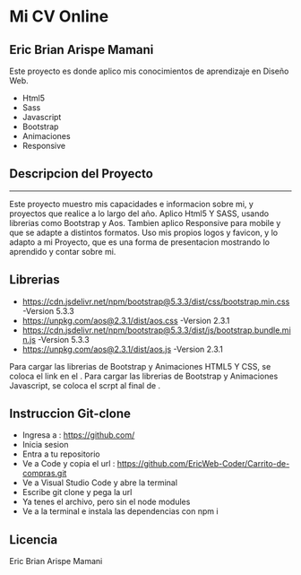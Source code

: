 # Mi CV Online
## Eric Brian Arispe Mamani

Este proyecto es donde aplico mis conocimientos de aprendizaje en Diseño Web.

- Html5
- Sass
- Javascript
- Bootstrap
- Animaciones
- Responsive

## Descripcion del Proyecto
***
Este proyecto muestro mis capacidades e informacion sobre mi, y proyectos que realice a lo largo del año.
Aplico Html5 Y SASS, usando librerias como Bootstrap y Aos.
Tambien aplico Responsive para mobile y que se adapte a distintos formatos.
Uso mis propios logos y favicon, y lo adapto a mi Proyecto, que es una forma de presentacion mostrando lo aprendido y contar sobre mi.

## Librerias

- https://cdn.jsdelivr.net/npm/bootstrap@5.3.3/dist/css/bootstrap.min.css -Version 5.3.3
- https://unpkg.com/aos@2.3.1/dist/aos.css -Version 2.3.1
- https://cdn.jsdelivr.net/npm/bootstrap@5.3.3/dist/js/bootstrap.bundle.min.js -Version 5.3.3
- https://unpkg.com/aos@2.3.1/dist/aos.js -Version 2.3.1

Para cargar las librerias de Bootstrap y Animaciones HTML5 Y CSS, se coloca el link en el <head></head>.
Para cargar las librerias de Bootstrap y Animaciones Javascript, se coloca el scrpt al final de <body></body>.

## Instruccion Git-clone

- Ingresa a : https://github.com/
- Inicia sesion
- Entra a tu repositorio
- Ve a Code y copia el url : https://github.com/EricWeb-Coder/Carrito-de-compras.git
- Ve a Visual Studio Code y abre la terminal
- Escribe git clone y pega la url
- Ya tenes el archivo, pero sin el node modules
- Ve a la terminal e instala las dependencias con npm i


## Licencia

Eric Brian Arispe Mamani

